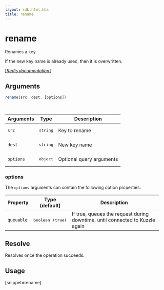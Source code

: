 ```yaml
---
layout: sdk.html.hbs
title: rename
---
```


# rename

Renames a key.

If the new key name is already used, then it is overwritten.

[[_Redis documentation_]](https://redis.io/commands/rename)

## Arguments

```js
rename(src, dest, [options])

```

<br/>

| Arguments    | Type    | Description |
|--------------|---------|-------------|
| `src` | <pre>string</pre> | Key to rename |
| `dest` | <pre>string</pre> | New key name |
| ``options`` | <pre>object</pre> | Optional query arguments |

### options

The `options` arguments can contain the following option properties:

| Property   | Type (default)   | Description                       |
| ---------- | ------- | --------------------------------- |
| `queuable` | <pre>boolean (true)</pre> | If true, queues the request during downtime, until connected to Kuzzle again |

## Resolve

Resolves once the operation succeeds.

## Usage

[snippet=rename]
